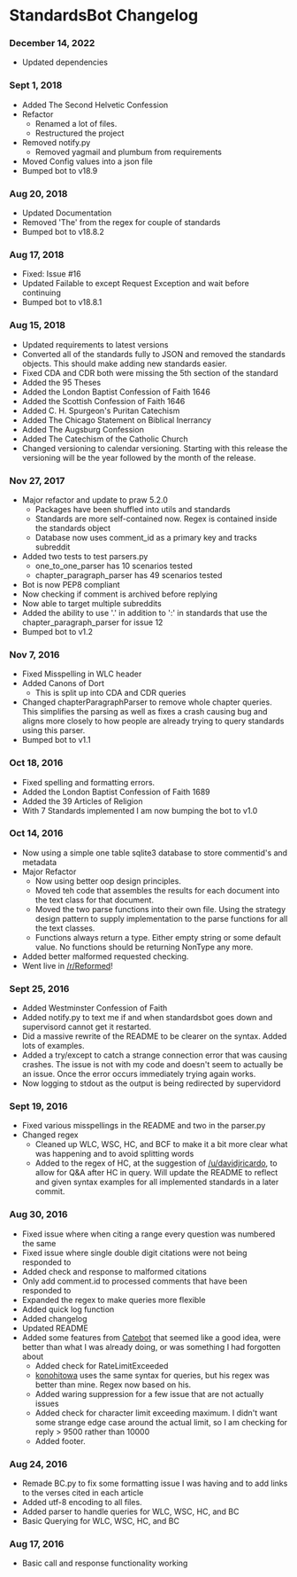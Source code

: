 # StandardsBot Changelog

### December 14, 2022
* Updated dependencies

### Sept 1, 2018
* Added The Second Helvetic Confession
* Refactor
    * Renamed a lot of files.
    * Restructured the project
* Removed notify.py
    * Removed yagmail and plumbum from requirements
* Moved Config values into a json file
* Bumped bot to v18.9

### Aug 20, 2018
* Updated Documentation
* Removed 'The' from the regex for couple of standards
* Bumped bot to v18.8.2

### Aug 17, 2018
* Fixed: Issue #16
* Updated Failable to except Request Exception and wait before continuing
* Bumped bot to v18.8.1

### Aug 15, 2018
* Updated requirements to latest versions
* Converted all of the standards fully to JSON and removed the standards objects. This should make adding new standards easier.
* Fixed CDA and CDR both were missing the 5th section of the standard
* Added the 95 Theses
* Added the London Baptist Confession of Faith 1646
* Added the Scottish Confession of Faith 1646
* Added C. H. Spurgeon's Puritan Catechism
* Added The Chicago Statement on Biblical Inerrancy
* Added The Augsburg Confession
* Added The Catechism of the Catholic Church
* Changed versioning to calendar versioning. Starting with this release the versioning will be the year followed by the month of the release.

### Nov 27, 2017
* Major refactor and update to praw 5.2.0
    * Packages have been shuffled into utils and standards
    * Standards are more self-contained now. Regex is contained inside the standards object
    * Database now uses comment_id as a primary key and tracks subreddit
* Added two tests to test parsers.py
    * one_to_one_parser has 10 scenarios tested
    * chapter_paragraph_parser has 49 scenarios tested
* Bot is now PEP8 compliant
* Now checking if comment is archived before replying
* Now able to target multiple subreddits
* Added the ability to use '.' in addition to ':' in standards that use the chapter_paragraph_parser for issue 12
* Bumped bot to v1.2

### Nov 7, 2016
* Fixed Misspelling in WLC header
* Added Canons of Dort
    * This is split up into CDA and CDR queries
* Changed chapterParagraphParser to remove whole chapter queries. This simplifies the parsing as well as fixes a crash causing bug and aligns more closely to how people are already trying to query standards using this parser.
* Bumped bot to v1.1

### Oct 18, 2016
* Fixed spelling and formatting errors.
* Added the London Baptist Confession of Faith 1689
* Added the 39 Articles of Religion
* With 7 Standards implemented I am now bumping the bot to v1.0

### Oct 14, 2016
* Now using a simple one table sqlite3 database to store commentid's and metadata
* Major Refactor
	* Now using better oop design principles.
	* Moved teh code that assembles the results for each document into the text class for that document.
	* Moved the two parse functions into their own file. Using the strategy design pattern to supply implementation to the parse functions for all the text classes.
	* Functions always return a type. Either empty string or some default value. No functions should be returning NonType any more.
* Added better malformed requested checking.
* Went live in [/r/Reformed](http://reddit.com/r/reformed)!

### Sept 25, 2016
* Added Westminster Confession of Faith
* Added notify.py to text me if and when standardsbot goes down and supervisord cannot get it restarted.
* Did a massive rewrite of the README to be clearer on the syntax. Added lots of examples.
* Added a try/except to catch a strange connection error that was causing crashes. The issue is not with my code and doesn't seem to actually be an issue. Once the error occurs immediately trying again works.
* Now logging to stdout as the output is being redirected by supervidord

### Sept 19, 2016
* Fixed various misspellings in the README and two in the parser.py
* Changed regex
  * Cleaned up WLC, WSC, HC, and BCF to make it a bit more clear what was happening and to avoid splitting words
  * Added to the regex of HC, at the suggestion of [/u/davidjricardo](http://reddit.com/u/davidjricardo), to allow for Q&A after HC in query. Will update the README to reflect and given syntax examples for all implemented standards in a later commit.

### Aug 30, 2016
* Fixed issue where when citing a range every question was numbered the same
* Fixed issue where single double digit citations were not being responded to
* Added check and response to malformed citations
* Only add comment.id to processed comments that have been responded to
* Expanded the regex to make queries more flexible
* Added quick log function
* Added changelog
* Updated README
* Added some features from [Catebot](https://github.com/konohitowa/catebot) that seemed like a good idea, were better than what I was already doing, or was something I had forgotten about
  * Added check for RateLimitExceeded
  * [konohitowa](https://github.com/konohitowa) uses the same syntax for queries, but his regex was better than mine. Regex now based on his.
  * Added waring suppression for a few issue that are not actually issues
  * Added check for character limit exceeding maximum. I didn't want some strange edge case around the actual limit, so I am checking for reply > 9500 rather than 10000
  * Added footer.

### Aug 24, 2016
* Remade BC.py to fix some formatting issue I was having and to add links to the verses cited in each article
* Added utf-8 encoding to all files.
* Added parser to handle queries for WLC, WSC, HC, and BC
* Basic Querying for WLC, WSC, HC, and BC

### Aug 17, 2016
* Basic call and response functionality working
